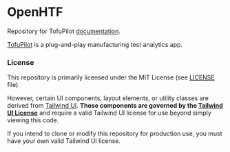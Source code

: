 # OpenHTF

Repository for TofuPilot [documentation](https://tofupilot.com/docs).

[TofuPilot](https://tofupilot.com) is a plug-and-play manufacturing test analytics app.

### License

This repository is primarily licensed under the MIT License (see [LICENSE](./LICENSE) file).

However, certain UI components, layout elements, or utility classes are derived from [Tailwind UI](https://tailwindui.com). **Those components are governed by the [Tailwind UI License](https://tailwindui.com/license)** and require a valid Tailwind UI license for use beyond simply viewing this code.

If you intend to clone or modify this repository for production use, you must have your own valid Tailwind UI license.
